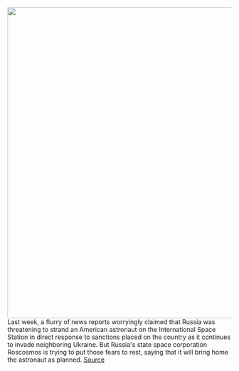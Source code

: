<img src='https://cdn.vox-cdn.com/thumbor/jhIhzczYgnunKqFSGcgYAq1GkOE=/0x0:1920x1280/1200x800/filters:focal(807x487:1113x793)/cdn.vox-cdn.com/uploads/chorus_image/image/70621288/iss065e170118_large.0.jpeg' width='700px' /><br/>
Last week, a flurry of news reports worryingly claimed that Russia was threatening to strand an American astronaut on the International Space Station in direct response to sanctions placed on the country as it continues to invade neighboring Ukraine. But Russia's state space corporation Roscosmos is trying to put those fears to rest, saying that it will bring home the astronaut as planned.
<a href='https://www.theverge.com/2022/3/14/22977362/russia-roscosmos-nasa-space-station-mark-vande-hei'> Source <a/>